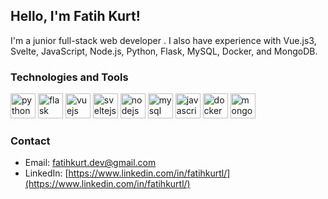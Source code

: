 ## Hello, I'm Fatih Kurt!

I'm a junior full-stack web developer . I also have experience with Vue.js3, Svelte, JavaScript,  Node.js, Python, Flask, MySQL, Docker, and MongoDB.

### Technologies and Tools

<p align="left">
  <img src="https://www.vectorlogo.zone/logos/python/python-icon.svg" alt="python" width="40" height="40"/> 
  <img src="https://www.vectorlogo.zone/logos/pocoo_flask/pocoo_flask-icon.svg" alt="flask" width="40" height="40"/> 
  <img src="https://www.vectorlogo.zone/logos/vuejs/vuejs-icon.svg" alt="vuejs" width="40" height="40"/>
  <img src="https://www.vectorlogo.zone/logos/sveltejs/sveltejs-icon.svg" alt="sveltejs" width="40" height="40"/>
  <img src="https://www.vectorlogo.zone/logos/nodejs/nodejs-icon.svg" alt="nodejs" width="40" height="40"/>
  <img src="https://www.vectorlogo.zone/logos/mysql/mysql-icon.svg" alt="mysql" width="40" height="40"/> 
  <img src="https://www.vectorlogo.zone/logos/javascript/javascript-icon.svg" alt="javascript" width="40" height="40"/> 
  <img src="https://www.vectorlogo.zone/logos/docker/docker-icon.svg" alt="docker" width="40" height="40"/> 
  <img src="https://www.vectorlogo.zone/logos/mongodb/mongodb-icon.svg" alt="mongodb" width="40" height="40"/> 
</p>

### Contact

- Email: [fatihkurt.dev@gmail.com](mailto:fatihkurt.dev@gmail.com)
- LinkedIn: [https://www.linkedin.com/in/fatihkurtl/](https://www.linkedin.com/in/fatihkurtl/)

